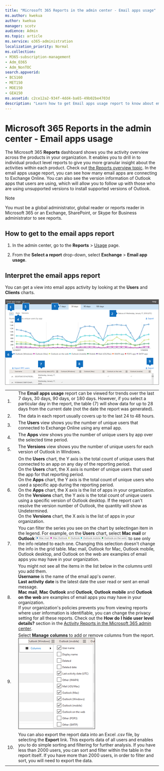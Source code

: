 ```yaml
---
title: "Microsoft 365 Reports in the admin center - Email apps usage"
ms.author: kwekua
author: kwekua
manager: scotv
audience: Admin
ms.topic: article
ms.service: o365-administration
localization_priority: Normal
ms.collection: 
- M365-subscription-management 
- Adm_O365
- Adm_NonTOC
search.appverid:
- BCS160
- MET150
- MOE150
- GEA150
ms.assetid: c2ce12a2-934f-4dd4-ba65-49b02be4703d
description: "Learn how to get Email apps usage report to know about email apps connecting to Exchange Online and the Outlook version users are using."
---
```


# Microsoft 365 Reports in the admin center - Email apps usage

The Microsoft 365 **Reports** dashboard shows you the activity overview across the products in your organization. It enables you to drill in to individual product level reports to give you more granular insight about the activities within each product. Check out [the Reports overview topic](activity-reports.md). In the email apps usage report, you can see how many email apps are connecting to Exchange Online. You can also see the version information of Outlook apps that users are using, which will allow you to follow up with those who are using unsupported versions to install supported versions of Outlook.
  
> [!NOTE]
> You must be a global administrator, global reader or reports reader in Microsoft 365 or an Exchange, SharePoint, or Skype for Business administrator to see reports. 
 
## How to get to the email apps report

1. In the admin center, go to the **Reports** \> <a href="https://go.microsoft.com/fwlink/p/?linkid=2074756" target="_blank">Usage</a> page.

    
2. From the **Select a report** drop-down, select **Exchange** \> **Email app usage**.
  
## Interpret the email apps report

You can get a view into email apps activity by looking at the **Users** and **Clients** charts. 
  
![Email clients used](../media/2a775e46-750f-4fa6-8197-de4b24614bd7.png)
  
|||
|:-----|:-----|
|1.  <br/> |The **Email apps usage** report can be viewed for trends over the last 7 days, 30 days, 90 days, or 180 days. However, if you select a particular day in the report, the table (7) will show data for up to 28 days from the current date (not the date the report was generated).  <br/> |
|2.  <br/> |The data in each report usually covers up to the last 24 to 48 hours.  <br/> |
|3.  <br/> |The **Users** view shows you the number of unique users that connected to Exchange Online using any email app.  <br/> |
|4.  <br/> |The **Apps** view shows you the number of unique users by app over the selected time period.  <br/> |
|5.  <br/> |The **Versions** view shows you the number of unique users for each version of Outlook in Windows.  <br/> |
|6.  <br/> | On the **Users** chart, the Y axis is the total count of unique users that connected to an app on any day of the reporting period.  <br/>  On the **Users** chart, the X axis is number of unique users that used the app for that reporting period.  <br/>  On the **Apps** chart, the Y axis is the total count of unique users who used a specific app during the reporting period.  <br/>  On the **Apps** chart, the X axis is the list of apps in your organization.  <br/>  On the **Versions** chart, the Y axis is the total count of unique users using a specific version of Outlook desktop. If the report can't resolve the version number of Outlook, the quantity will show as Undetermined.  <br/>  On the **Versions** chart, the X axis is the list of apps in your organization.  <br/> |
|7.  <br/> |You can filter the series you see on the chart by selectingan item in the legend. For example, on the **Users** chart, select **Mac mail** or **Outlook** ![List of email clients. Select the email client to get more reporting data on that client.](../media/19b9da1b-7b69-4a04-8527-38349f859e84.png) to see only the info related to each one. Changing this selection doesn't change the info in the grid table. Mac mail, Outlook for Mac, Outlook mobile, Outlook desktop, and Outlook on the web are examples of email apps you may have in your organization.  <br/> |
|8.  <br/> | You might not see all the items in the list below in the columns until you add them.<br/> **Username** is the name of the email app's owner.  <br/> **Last activity date** is the latest date the user read or sent an email message.  <br/> **Mac mail**, **Mac Outlook** and **Outlook**, **Outlook mobile** and **Outlook on the web** are examples of email apps you may have in your organization.  <br/>  If your organization's policies prevents you from viewing reports where user information is identifiable, you can change the privacy setting for all these reports. Check out the **How do I hide user level details?** section in the [Activity Reports in the Microsoft 365 admin center](activity-reports.md).  <br/> |
|9.  <br/> |Select **Manage columns** to add or remove columns from the report.  <br/> ![Email apps usage report - choose columns](../media/c17b2a5c-db41-474a-8334-0e5a621b2f16.png)|
|10.  <br/> |You can also export the report data into an Excel .csv file, by selecting the **Export** link. This exports data of all users and enables you to do simple sorting and filtering for further analysis. If you have less than 2000 users, you can sort and filter within the table in the report itself. If you have more than 2000 users, in order to filter and sort, you will need to export the data.  <br/> |
|||
   

